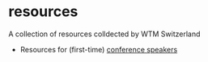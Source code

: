 # resources

A collection of resources colldected by WTM Switzerland

- Resources for (first-time) [conference speakers](speaker-training.md)
